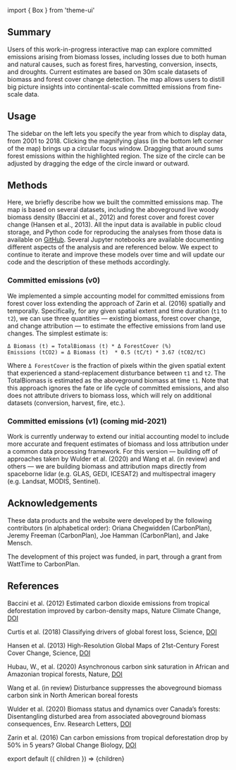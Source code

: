 import { Box } from 'theme-ui'

## Summary

Users of this work-in-progress interactive map can explore committed emissions arising from biomass losses, including losses due to both human and natural causes, such as forest fires, harvesting, conversion, insects, and droughts. Current estimates are based on 30m scale datasets of biomass and forest cover change detection. The map allows users to distill big picture insights into continental-scale committed emissions from fine-scale data.

## Usage

The sidebar on the left lets you specify the year from which to display data, from 2001 to 2018. Clicking the magnifying glass (in the bottom left corner of the map) brings up a circular focus window. Dragging that around sums forest emissions within the highlighted region. The size of the circle can be adjusted by dragging the edge of the circle inward or outward.

## Methods

Here, we briefly describe how we built the committed emissions map. The map is based on several datasets, including the aboveground live woody biomass density (Baccini et al., 2012) and forest cover and forest cover change (Hansen et al., 2013). All the input data is available in public cloud storage, and Python code for reproducing the analyses from those data is available on [GitHub](https://github.com/carbonplan/forest-emissions-tracking). Several Jupyter notebooks are available documenting different aspects of the analysis and are referenced below. We expect to continue to iterate and improve these models over time and will update our code and the description of these methods accordingly.

### Committed emissions (v0)

We implemented a simple accounting model for committed emissions from forest cover loss extending the approach of Zarin et al. (2016) spatially and temporally. Specifically, for any given spatial extent and time duration (`t1` to `t2`), we can use three quantities — existing biomass, forest cover change, and change attribution — to estimate the effective emissions from land use changes. The simplest estimate is:

```
Δ Biomass (t) = TotalBiomass (t) * Δ ForestCover (%)
Emissions (tCO2) = Δ Biomass (t)  * 0.5 (tC/t) * 3.67 (tC02/tC)
```

Where `Δ ForestCover` is the fraction of pixels within the given spatial extent that experienced a stand-replacement disturbance between `t1` and `t2`. The TotalBiomass is estimated as the aboveground biomass at time `t1`. Note that this approach ignores the fate or life cycle of committed emissions, and also does not attribute drivers to biomass loss, which will rely on additional datasets (conversion, harvest, fire, etc.).

### Committed emissions (v1) (coming mid-2021)

Work is currently underway to extend our initial accounting model to include more accurate and frequent estimates of biomass and loss attribution under a common data processing framework. For this version — building off of approaches taken by Wulder et al. (2020) and Wang et al. (in review) and others — we are building biomass and attribution maps directly from spaceborne lidar (e.g. GLAS, GEDI, ICESAT2) and multispectral imagery (e.g. Landsat, MODIS, Sentinel).

## Acknowledgements

These data products and the website were developed by the following contributors (in alphabetical order): Oriana Chegwidden (CarbonPlan), Jeremy Freeman (CarbonPlan), Joe Hamman (CarbonPlan), and Jake Mensch.

The development of this project was funded, in part, through a grant from WattTime to CarbonPlan.

## References

Baccini et al. (2012) Estimated carbon dioxide emissions from tropical deforestation improved by carbon-density maps, Nature Climate Change, [DOI](https://doi.org/10.1038/nclimate1354)

Curtis et al. (2018) Classifying drivers of global forest loss, Science, [DOI](https://doi.org/10.1126/science.aau3445)

Hansen et al. (2013) High-Resolution Global Maps of 21st-Century Forest Cover Change, Science, [DOI](https://doi.org/10.1126/science.1244693)

Hubau, W., et al. (2020) Asynchronous carbon sink saturation in African and Amazonian tropical forests, Nature, [DOI](10.1038/s41586-020-2035-0)

Wang et al. (in review) Disturbance suppresses the aboveground biomass carbon sink in North American boreal forests

Wulder et al. (2020) Biomass status and dynamics over Canada’s forests: Disentangling disturbed area from associated aboveground biomass consequences, Env. Research Letters, [DOI](https://doi.org/10.1088/1748-9326/ab8b11)

Zarin et al. (2016) Can carbon emissions from tropical deforestation drop by 50% in 5 years? Global Change Biology, [DOI](https://doi.org/10.1111/gcb.13153)

export default ({ children }) => <Box>{children}</Box>
